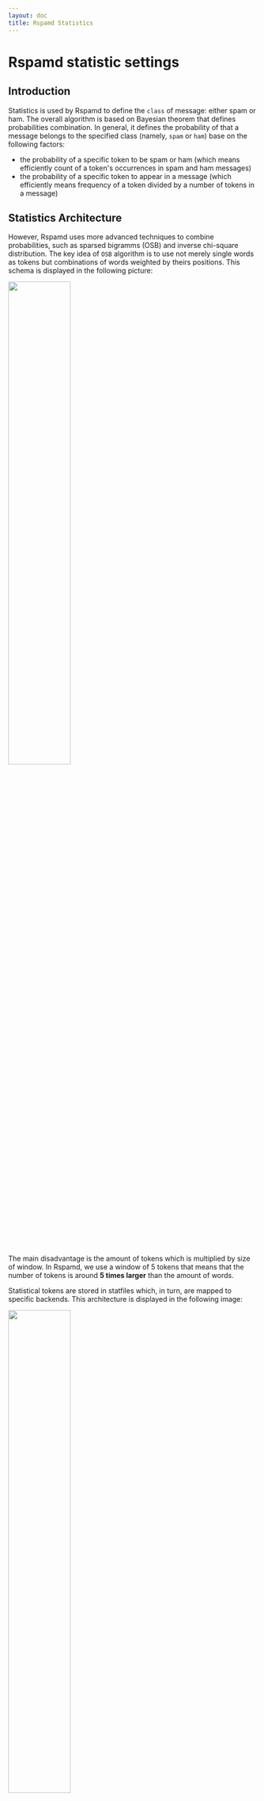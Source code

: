 ```yaml
---
layout: doc
title: Rspamd Statistics
---
```

# Rspamd statistic settings

## Introduction

Statistics is used by Rspamd to define the `class` of message: either spam or ham. The overall algorithm is based on Bayesian theorem
that defines probabilities combination. In general, it defines the probability of that a message belongs to the specified class (namely, `spam` or `ham`)
base on the following factors:

- the probability of a specific token to be spam or ham (which means efficiently count of a token's occurrences in spam and ham messages)
- the probability of a specific token to appear in a message (which efficiently means frequency of a token divided by a number of tokens in a message)

## Statistics Architecture

However, Rspamd uses more advanced techniques to combine probabilities, such as sparsed bigramms (OSB) and inverse chi-square distribution.
The key idea of `OSB` algorithm is to use not merely single words as tokens but combinations of words weighted by theirs positions.
This schema is displayed in the following picture:

<img class="img-responsive" width="50%" src="{{ site.baseurl }}/img/rspamd-schemes.004.png">

The main disadvantage is the amount of tokens which is multiplied by size of window. In Rspamd, we use a window of 5 tokens that means that
the number of tokens is around **5 times larger** than the amount of words.

Statistical tokens are stored in statfiles which, in turn, are mapped to specific backends. This architecture is displayed in the following image:

<img class="img-responsive" width="50%" src="{{ site.baseurl }}/img/rspamd-schemes.005.png">

## Statistics Configuration

Starting from Rspamd 2.0, we propose to use `redis` as backed and `osb` as tokenizer and that are the default settings. Here are the default settings placed in `$CONFDIR/statistic.conf`

~~~ucl
classifier "bayes" {
  tokenizer {
    name = "osb";
  }
  cache {
  }
  new_schema = true; # Always use new schema
  store_tokens = false; # Redefine if storing of tokens is desired
  signatures = false; # Store learn signatures
  #per_user = true; # Enable per user classifier
  min_tokens = 11;
  backend = "redis";
  min_learns = 200;

  statfile {
    symbol = "BAYES_HAM";
    spam = false;
  }
  statfile {
    symbol = "BAYES_SPAM";
    spam = true;
  }
  learn_condition = 'return require("lua_bayes_learn").can_learn';

  # Autolearn sample
  # autolearn {
  #  spam_threshold = 6.0; # When to learn spam (score >= threshold)
  #  ham_threshold = -0.5; # When to learn ham (score <= threshold)
  #  check_balance = true; # Check spam and ham balance
  #  min_balance = 0.9; # Keep diff for spam/ham learns for at least this value
  #}

  .include(try=true; priority=1) "$LOCAL_CONFDIR/local.d/classifier-bayes.conf"
  .include(try=true; priority=10) "$LOCAL_CONFDIR/override.d/classifier-bayes.conf"
}

.include(try=true; priority=1) "$LOCAL_CONFDIR/local.d/statistic.conf"
.include(try=true; priority=10) "$LOCAL_CONFDIR/override.d/statistic.conf"
~~~

It is also possible to organize per-user statistics, however, you should ensure that Rspamd is called at the
finally delivery stage (e.g. LDA mode) to avoid multi-recipients messages. In case of a multi-recipient message, Rspamd would just use the
first recipient for user-based statistics which might be inappropriate for your configuration (Rspamd prefers SMTP recipients over MIME ones and prioritize
the special LDA header called `Delivered-To` that can be appended by `-d` options for `rspamc`). To enable per-user statistics, just add `users_enabled = true` property
to the **classifier** configuration.

### Classifier and headers

The classifer will only learn headers that are defined in `classify_headers` in the `options.inc` file.  It is therefore not necessary to remove any headers added (such as X-Spam or others) before learning, as these headers will not be used for classification. Rspamd also uses `Subject` that is tokenized according to the rules above and several meta-tokens, such as size or number of attachments that are extracted from the messages.

## Redis statistics

Supported parameters for the redis backend are:

- `tokenizer`: leave it as shown for now. Currently only osb is supported
- `backend`: set it to redis
- `servers`: IP or hostname with port for the redis server. Use an IP for the loopback interface, if you have defined localhost in /etc/hosts for both IPv4 and IPv6, or your redis server will not be found!
- `write_servers` (optional): If needed, define dedicated servers for learning
- `password` (optional): Password for the redis server
- `db` (optional): Database to use (though it is recommended to use dedicated redis instances and not databases in redis)
- `min_tokens` : minimum number of words required for statistics processing
- `min_learns` (optional): minimum learn count for **both** spam and ham classes to perform  classification
- `autolearn` (optional): see below for details
- `per_user` (optional): enable per users statistics. See above
- `statfile`: Define keys for spam and ham mails.
- `learn_condition` (optional): Lua function for autolearning as described below.
 
You are also recommended to use [`bayes_expiry` module](https://rspamd.com/doc/modules/bayes_expiry.html) to maintain your statistics database.

## Autolearning

From version 1.1, Rspamd supports autolearning for statfiles. Autolearning is applied after all rules are processed (including statistics) if and only if the same symbol has not been inserted. E.g. a message won't be learned as spam if `BAYES_SPAM` is already in the results of checking.

There are 3 possibilities to specify autolearning:

* `autolearn = true`: autolearning is performing as spam if a message has `reject` action and as ham if a message has **negative** score
* `autolearn = [-5, 5]`: autolearn as ham if score is less `-5` and as spam if score is more than `5`
* `autolearn = "return function(task) ... end"`: use the following Lua function to detect if autolearn is needed (function should return 'ham' if learn as ham is needed and string 'spam' if learn as spam is needed, if no learn is needed then a function can return anything including `nil`)

Redis backend is highly recommended for autolearning purposes since it's the only backend with high concurrency level when multiple writers are properly synchronized.
